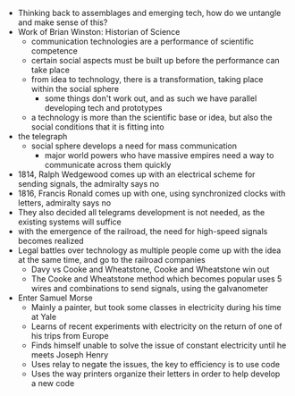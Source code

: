 - Thinking back to assemblages and emerging tech, how do we untangle and make sense of this?
- Work of Brian Winston: Historian of Science
	- communication technologies are a performance of scientific competence
	- certain social aspects must be built up before the performance can take place
	- from idea to technology, there is a transformation, taking place within the social sphere
		- some things don't work out, and as such we have parallel developing tech and prototypes
	- a technology is more than the scientific base or idea, but also the social conditions that it is fitting into
- the telegraph
	- social sphere develops a need for mass communication
		- major world powers who have massive empires need a way to communicate across them quickly
- 1814, Ralph Wedgewood comes up with an electrical scheme for sending signals, the admiralty says no
- 1816, Francis Ronald comes up with one, using synchronized clocks with letters, admiralty says no
- They also decided all telegrams development is not needed, as the existing systems will suffice
- with the emergence of the railroad, the need for high-speed signals becomes realized
- Legal battles over technology as multiple people come up with the idea at the same time, and go to the railroad companies
	- Davy vs Cooke and Wheatstone, Cooke and Wheatstone win out
	- The Cooke and Wheatstone method which becomes popular uses 5 wires and combinations to send signals, using the galvanometer
- Enter Samuel Morse
	- Mainly a painter, but took some classes in electricity during his time at Yale
	- Learns of recent experiments with electricity on the return of one of his trips from Europe
	- Finds himself unable to solve the issue of constant electricity until he meets Joseph Henry
	- Uses relay to negate the issues, the key to efficiency is to use code
	- Uses the way printers organize their letters in order to help develop a new code